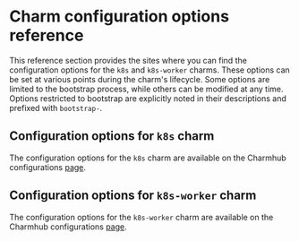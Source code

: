 # Charm configuration options reference

This reference section provides the sites where you can find the configuration
options for the `k8s` and `k8s-worker` charms. These options can be set at
various points during the charm's lifecycle. Some options are limited to the
bootstrap process, while others can be modified at any time. Options restricted
to bootstrap are explicitly noted in their descriptions and prefixed with
`bootstrap-`.

## Configuration options for `k8s` charm

The configuration options for the `k8s` charm are available on the
Charmhub configurations [page][k8s charmhub configurations].

## Configuration options for `k8s-worker` charm

The configuration options for the `k8s-worker` charm are available on the
Charmhub configurations [page][k8s-worker charmhub configurations].


<!-- LINKS -->

[k8s charmhub configurations]: https://charmhub.io/k8s/configurations
[k8s-worker charmhub configurations]: https://charmhub.io/k8s-worker/configurations
